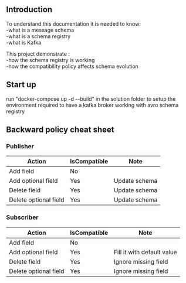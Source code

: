 ## Introduction

To understand this documentation it is needed to know:  
-what is a message schema  
-what is a schema registry  
-what is Kafka  

This project demonstrate :  
-how the schema registry is working  
-how the compatibility policy affects schema evolution  

## Start up
run "docker-compose up -d --build" in the solution folder to setup the environment required to have a kafka broker working with avro schema registry

## Backward policy cheat sheet

### Publisher
| Action 				| IsCompatible | Note |
| --- | --- | --- |
| Add field 			| No  | |
| Add optional field 	| Yes | Update schema |
| Delete field 			| Yes | Update schema |
| Delete optional field | Yes | Update schema |

### Subscriber
| Action 				| IsCompatible | Note |
| --- | --- | --- |
| Add field 			| No  | |
| Add optional field 	| Yes | Fill it with default value |
| Delete field 			| Yes | Ignore missing field |
| Delete optional field | Yes | Ignore missing field |